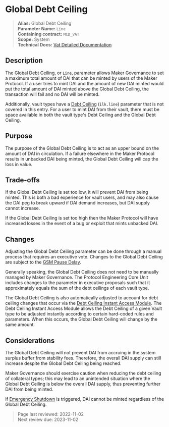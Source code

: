 # Global Debt Ceiling

>**Alias:** Global Debt Ceiling  
>**Parameter Name:** `Line`  
>**Containing contract:** `MCD_VAT`  
>**Scope:** System  
>**Technical Docs:** [Vat Detailed Documentation](https://docs.makerdao.com/smart-contract-modules/core-module/vat-detailed-documentation)  

## Description

The Global Debt Ceiling, or `Line`, parameter allows Maker Governance to set a maximum total amount of DAI that can be minted by users of the Maker Protocol. If a user tries to mint DAI and the amount of new DAI minted would put the total amount of DAI minted above the Global Debt Ceiling, the transaction will fail and no DAI will be minted.

Additionally, vault types have a [Debt Ceiling](../vault-risk/param-debt-ceiling.md) (`ilk.line`) parameter that is not covered in this entry. For a user to mint DAI from their vault, there must be space available in both the vault type's Debt Ceiling and the Global Debt Ceiling.

## Purpose

The purpose of the Global Debt Ceiling is to act as an upper bound on the amount of DAI in circulation. If a failure elsewhere in the Maker Protocol results in unbacked DAI being minted, the Global Debt Ceiling will cap the loss in value. 

## Trade-offs

If the Global Debt Ceiling is set too low, it will prevent DAI from being minted. This is both a bad experience for vault users, and may also cause the DAI peg to break upward if DAI demand increases, but DAI supply cannot increase.

If the Global Debt Ceiling is set too high then the Maker Protocol will have increased losses in the event of a bug or exploit that mints unbacked DAI.

## Changes

Adjusting the Global Debt Ceiling parameter can be done through a manual process that requires an executive vote. Changes to the Global Debt Ceiling are subject to the [GSM Pause Delay](param-gsm-pause-delay.md).

Generally speaking, the Global Debt Ceiling does not need to be manually managed by Maker Governance. The Protocol Engineering Core Unit includes changes to the parameter in executive proposals such that it approximately equals the sum of the debt ceilings of each vault type.

The Global Debt Ceiling is also automatically adjusted to account for debt ceiling changes that occur via the [Debt Ceiling Instant Access Module](../../module-index/module-dciam.md). The Debt Ceiling Instant Access Module allows the Debt Ceiling of a given Vault type to be adjusted instantly according to certain hard-coded rules and parameters. When this occurs, the Global Debt Ceiling will change by the same amount.

## Considerations

The Global Debt Ceiling will not prevent DAI from accruing in the system surplus buffer from stability fees. Therefore, the overall DAI supply can still increase despite the Global Debt Ceiling being reached.

Maker Governance should exercise caution when reducing the debt ceiling of collateral types; this may lead to an unintended situation where the Global Debt Ceiling is below the overall DAI supply, thus preventing further DAI from being minted.

If [Emergency Shutdown](https://docs.makerdao.com/smart-contract-modules/shutdown) is triggered, DAI cannot be minted regardless of the Global Debt Ceiling.

>Page last reviewed: 2022-11-02  
>Next review due: 2023-11-02  

